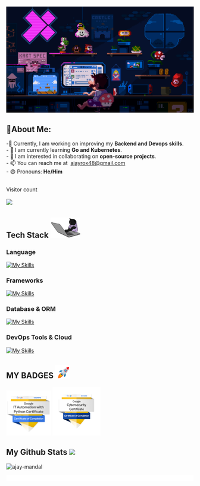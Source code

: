 ![Github banner](https://github.com/ajay-mandal/ajay-mandal/blob/65e60f8c7ada091df0041030455e984f5b23cef3/badges/225813708-98b745f2-7d22-48cf-9150-083f1b00d6c9.gif)
## 👋About Me:

-🔭 Currently, I am working on improving my **Backend and Devops skills**.<br>- 🌱 I am currently learning **Go and Kubernetes**.<br>- 👯 I am interested in collaborating on **open-source projects**.<br>- 📫 You can reach me at &nbsp;ajayrox48@gmail.com<br>- 😄 Pronouns: **He/Him**<br><br>

<p align="left">
  <p>Visitor count</b></br>
  <br>
  <a style="" href="https://github.com/ajay-mandal">
  <img src="https://profile-counter.glitch.me/ajay-mandal/count.svg" />
  </a>
</p>


## Tech Stack <img src = "https://github.com/ajay-mandal/ajay-mandal/blob/2dcbdc4abcd89dfca1ec2b174239cd7ff9f66593/badges/243199547-42077049-1939-493e-9a19-47ca5db36643.gif" width="80">

<h3>Language</h3>

[![My Skills](https://skillicons.dev/icons?i=ts,js,bash,python)](https://skillicons.dev)

<h3>Frameworks</h3>

[![My Skills](https://skillicons.dev/icons?i=react,express,nodejs,nextjs,tailwind)](https://skillicons.dev)

<h3>Database & ORM</h3>

[![My Skills](https://skillicons.dev/icons?i=mongo,mysql,postgres,firebase,prisma,redis)](https://skillicons.dev)

<h3>DevOps Tools & Cloud</h3>

[![My Skills](https://skillicons.dev/icons?i=docker,k8s,git,linux,postman,aws,gcp,cloudflare)](https://skillicons.dev)


## MY BADGES <img src="https://github.com/ajay-mandal/ajay-mandal/blob/cf6b3bdd749f4a36edd57fd52e08fffe05fb9a5a/badges/243078651-2c0eef4b-7b75-42bd-9722-4bea97a2d532.gif" width="40" >
<p align="left">
<a href="https://www.credly.com/badges/752940e9-962c-4807-bf49-26c1d24e992c/public_url"><img width="120px" height="120px" src="https://github.com/ajay-mandal/ajay-mandal/blob/main/badges/google-it-automation-certificate.png"></a>
<a href="https://www.credly.com/badges/6db7f010-ee0a-4e8a-b033-149da864d681/public_url"><img width="130px" height="130px" src="https://github.com/ajay-mandal/ajay-mandal/blob/main/badges/google-cybersecurity-certificate.png"></a>
  
</p>


## My Github Stats <img src='https://media1.giphy.com/media/du3J3cXyzhj75IOgvA/giphy.gif?cid=ecf05e47x2g034i9pzwtzzsd3xgg2w9nr94t4tflbbgo3008&rid=giphy.gif' width="30">   
<img src="https://github-readme-streak-stats.herokuapp.com/?user=ajay-mandal&theme=modern-lilac2" alt="ajay-mandal" />
  &nbsp;&nbsp;


![Readme Finish](https://github.com/ajay-mandal/ajay-mandal/blob/65e60f8c7ada091df0041030455e984f5b23cef3/badges/212284100-561aa473-3905-4a80-b561-0d28506553ee.gif)
